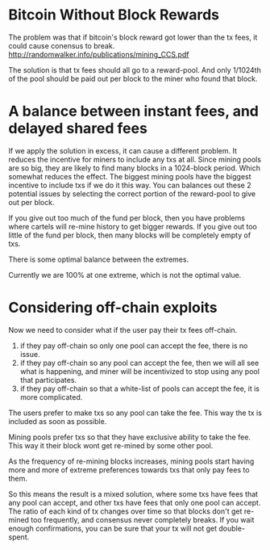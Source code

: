Bitcoin Without Block Rewards
========


The problem was that if bitcoin's block reward got lower than the tx fees, it could cause conensus to break.
http://randomwalker.info/publications/mining_CCS.pdf

The solution is that tx fees should all go to a reward-pool. And only 1/1024th of the pool should be paid out per block to the miner who found that block.


A balance between instant fees, and delayed shared fees
=============

If we apply the solution in excess, it can cause a different problem. It reduces the incentive for miners to include any txs at all.
Since mining pools are so big, they are likely to find many blocks in a 1024-block period.
Which somewhat reduces the effect.
The biggest mining pools have the biggest incentive to include txs if we do it this way.
You can balances out these 2 potential issues by selecting the correct portion of the reward-pool to give out per block.

If you give out too much of the fund per block, then you have problems where cartels will re-mine history to get bigger rewards.
If you give out too little of the fund per block, then many blocks will be completely empty of txs.

There is some optimal balance between the extremes.

Currently we are 100% at one extreme, which is not the optimal value.


Considering off-chain exploits
================

Now we need to consider what if the user pay their tx fees off-chain.
1) if they pay off-chain so only one pool can accept the fee, there is no issue.
2) if they pay off-chain so any pool can accept the fee, then we will all see what is happening, and miner will be incentivized to stop using any pool that participates.
3) if they pay off-chain so that a white-list of pools can accept the fee, it is more complicated.

The users prefer to make txs so any pool can take the fee. This way the tx is included as soon as possible.

Mining pools prefer txs so that they have exclusive ability to take the fee. This way it their block wont get re-mined by some other pool.

As the frequency of re-mining blocks increases, mining pools start having more and more of extreme preferences towards txs that only pay fees to them.

So this means the result is a mixed solution, where some txs have fees that any pool can accept, and other txs have fees that only one pool can accept. The ratio of each kind of tx changes over time so that blocks don't get re-mined too frequently, and consensus never completely breaks. If you wait enough confirmations, you can be sure that your tx will not get double-spent.

